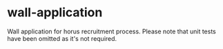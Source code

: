 # wall-application
Wall application for horus recruitment process. 
Please note that unit tests have been omitted as it's not required.
